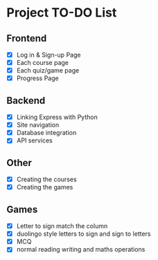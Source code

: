 # Project TO-DO List

## Frontend

- [x] Log in & Sign-up Page
- [x] Each course page
- [x] Each quiz/game page
- [x] Progress Page

## Backend

- [x] Linking Express with Python
- [x] Site navigation
- [x] Database integration
- [x] API services

## Other

- [x] Creating the courses
- [x] Creating the games

## Games

- [x] Letter to sign match the column
- [x] duolingo style letters to sign and sign to letters
- [x] MCQ
- [x] normal reading writing and maths operations
